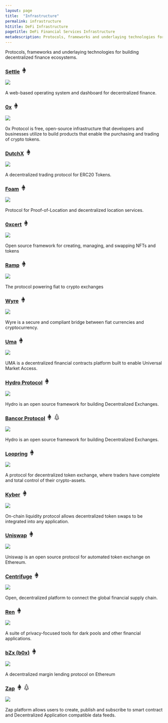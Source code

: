 ```yaml
---
layout: page
title:  "Infrastructure"
permalink: infrastructure
h1title: DeFi Infrastructure
pagetitle: DeFi Financial Services Infrastructure  
metadescription: Protocols, frameworks and underlaying technologies for building decentralized finance ecosystems.
---
```


Protocols, frameworks and underlaying technologies for building decentralized finance ecosystems.

### [Settle](https://settle.finance/) ![](/images/ether.png)

![](//image.thum.io/get/width/500/crop/600/https://settle.finance/)

A web-based operating system and dashboard for decentralized finance.

### [0x](https://0x.org/) ![](/images/ether.png)

![](//image.thum.io/get/width/500/crop/600/https://0x.org/)

0x Protocol is free, open-source infrastructure that developers and businesses utilize to build products that enable the purchasing and trading of crypto tokens.

### [DutchX](https://dutchx-rinkeby.d.exchange/) ![](/images/ether.png)

![](//image.thum.io/get/width/500/crop/600/https://dutchx-rinkeby.d.exchange/)

A decentralized trading protocol for ERC20 Tokens.

### [Foam](https://foam.space/) ![](/images/ether.png)

![](//image.thum.io/get/width/500/crop/600/https://foam.space/)

Protocol for Proof-of-Location and decentralized location services.

### [0xcert](https://0xcert.org/) ![](/images/ether.png)

![](//image.thum.io/get/width/500/crop/600/https://0xcert.org/)

Open source framework for creating, managing, and swapping NFTs and tokens

### [Ramp](https://ramp.network/) ![](/images/ether.png)

![](//image.thum.io/get/width/500/crop/600/https://ramp.network/)

The protocol powering fiat to crypto exchanges

### [Wyre](https://www.sendwyre.com/) ![](/images/ether.png)

![](//image.thum.io/get/width/500/crop/600/https://www.sendwyre.com/)

Wyre is a secure and compliant bridge between fiat currencies and cryptocurrency.

### [Uma](https://umaproject.org/) ![](/images/ether.png)

![](//image.thum.io/get/width/500/crop/600/https://umaproject.org/)

UMA is a decentralized financial contracts platform built to enable Universal Market Access.

### [Hydro Protocol](https://hydroprotocol.io/) ![](/images/ether.png)

![](//image.thum.io/get/width/500/crop/600/https://hydroprotocol.io/)

Hydro is an open source framework for building Decentralized Exchanges.

### [Bancor Protocol](https://about.bancor.network/protocol/) ![](/images/ether.png) ![](/images/eos.png)

![](//image.thum.io/get/width/500/crop/600/https://about.bancor.network/protocol/)

Hydro is an open source framework for building Decentralized Exchanges.

### [Loopring](https://loopring.org/) ![](/images/ether.png)

![](//image.thum.io/get/width/500/crop/600/https://loopring.org/)

A protocol for decentralized token exchange, where traders have complete and total control of their crypto-assets.

### [Kyber](https://kyber.network/) ![](/images/ether.png)

![](//image.thum.io/get/width/500/crop/600/https://kyber.network/)

On-chain liquidity protocol allows decentralized token swaps to be integrated into any application.

### [Uniswap](https://uniswap.io/) ![](/images/ether.png)

![](//image.thum.io/get/width/500/crop/600/https://uniswap.io/)

Uniswap is an open source protocol for automated token exchange on Ethereum.

### [Centrifuge](https://centrifuge.io/) ![](/images/ether.png)

![](//image.thum.io/get/width/500/crop/600/https://centrifuge.io/)

Open, decentralized platform to connect the global financial supply chain.

### [Ren](https://renproject.io/) ![](/images/ether.png)

![](//image.thum.io/get/width/500/crop/600/https://renproject.io/)

A suite of privacy-focused tools for dark pools and other financial applications.

### [bZx (b0x)](https://b0x.network/) ![](/images/ether.png)

![](//image.thum.io/get/width/500/crop/600/https://b0x.network/)

A decentralized margin lending protocol on Ethereum

### [Zap](https://zap.org/) ![](/images/ether.png) ![](/images/eos.png)

![](//image.thum.io/get/width/500/crop/600/https://zap.org/)

Zap platform allows users to create, publish and subscribe to smart contract and Decentralized Application compatible data feeds.
